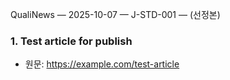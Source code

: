 QualiNews — 2025-10-07 — J-STD-001 — (선정본)

### 1. Test article for publish
- 원문: https://example.com/test-article
